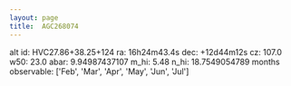 ```yaml
---
layout: page
title:  AGC268074
--- 
```

alt id: HVC27.86+38.25+124
ra: 16h24m43.4s
dec: +12d44m12s
cz: 107.0
w50: 23.0
abar: 9.94987437107
m_hi: 5.48
n_hi: 18.7549054789
months observable: ['Feb', 'Mar', 'Apr', 'May', 'Jun', 'Jul']
